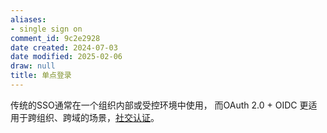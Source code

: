```yaml
---
aliases:
- single sign on
comment_id: 9c2e2928
date created: 2024-07-03
date modified: 2025-02-06
draw: null
title: 单点登录
---
```

传统的SSO通常在一个组织内部或受控环境中使用，
而OAuth 2.0 + OIDC 更适用于跨组织、跨域的场景，[社交认证](社交认证.md)。

